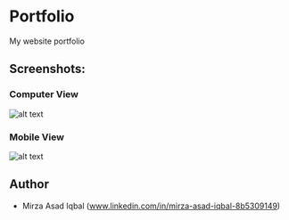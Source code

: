 # Portfolio
My website portfolio

## Screenshots:
### Computer View
![alt text](https://github.com/asadfever/my-portfolio/portfoliopc.png)

### Mobile View
![alt text](https://github.com/asadfever/my-portfolio/mobileview.png)

## Author
* Mirza Asad Iqbal (www.linkedin.com/in/mirza-asad-iqbal-8b5309149)
